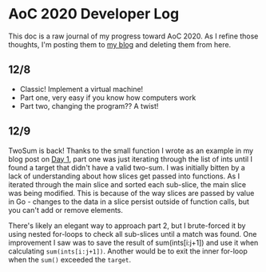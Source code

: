 # AoC 2020 Developer Log

This doc is a raw journal of my progress toward AoC 2020. As I refine those thoughts, I'm posting them to [my blog](https://marioleone.me/tags/advent-of-code/) and deleting them from here.

## 12/8

- Classic! Implement a virtual machine!
- Part one, very easy if you know how computers work
- Part two, changing the program?? A twist!

## 12/9

TwoSum is back! Thanks to the small function I wrote as an example in my blog post on [Day 1](https://marioleone.me/posts/2020/aoc-2020-p1/#day-1), part one was just iterating through the list of ints until I found a target that didn't have a valid two-sum. I was initially bitten by a lack of understanding about how slices get passed into functions. As I iterated through the main slice and sorted each sub-slice, the main slice was being modified. This is because of the way slices are passed by value in Go - changes to the data in a slice persist outside of function calls, but you can't add or remove elements.

There's likely an elegant way to approach part 2, but I brute-forced it by using nested for-loops to check all sub-slices until a match was found. One improvement I saw was to save the result of sum(ints[i:j+1]) and use it when calculating `sum(ints[i:j+1])`. Another would be to exit the inner for-loop when the `sum()` exceeded the `target`.
